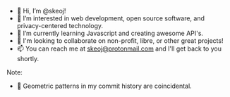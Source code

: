 - 👋 Hi, I’m @skeoj!
- 👀 I’m interested in web development, open source software, and privacy-centered technology.
- 🌱 I’m currently learning Javascript and creating awesome API's.
- 💞️ I'm looking to collaborate on non-profit, libre, or other great projects!
- 📫 You can reach me at skeoj@protonmail.com and I'll get back to you shortly.

Note:
- 🧱 Geometric patterns in my commit history are coincidental.

<!---
skojr/skojr is a ✨ special ✨ repository because its `README.md` (this file) appears on your GitHub profile.
You can click the Preview link to take a look at your changes.
--->
